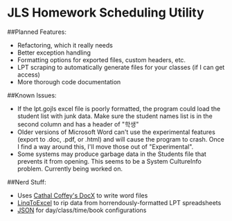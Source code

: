 # JLS Homework Scheduling Utility

##Planned Features:
+ Refactoring, which it really needs
+ Better exception handling
+ Formatting options for exported files, custom headers, etc.
+ LPT scraping to automatically generate files for your classes (if I can get access)
+ More thorough code documentation


##Known Issues:
+ If the lpt.gojls excel file is poorly formatted, the program could load the student list with junk data. Make sure the student names list is in the second column and has a header of "학생"
+ Older versions of Microsoft Word can't use the experimental features (export to .doc, .pdf, or .html) and will cause the program to crash. Once I find a way around this, I'll move those out of "Experimental".
+ Some systems may produce garbage data in the Students file that prevents it from opening. This seems to be a System CultureInfo problem. Currently being worked on.
 

##Nerd Stuff:
+ Uses [Cathal Coffey's DocX](https://docx.codeplex.com/) to write word files
+ [LinqToExcel](https://code.google.com/p/linqtoexcel/) to rip data from horrendously-formatted LPT spreadsheets
+ [JSON](http://james.newtonking.com/json) for day/class/time/book configurations
